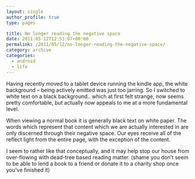 ```yaml
---
layout: single
author_profile: true
type: pages

title: No longer reading the negative space
date: 2011-05-12T12:53:07+00:00
permalink: /2011/05/12/no-longer-reading-the-negative-space/
category: archive
categories:
  - android
  - life
---
```

Having recently moved to a tablet device running the kindle app, the white background &#8211; being actively emitted was just too jarring. So I switched to white text on a black background.. which at first felt strange, now seems pretty comfortable, but actually now appeals to me at a more fundamental level.

When viewing a normal book it is generally black text on white paper. The words which represent that content which we are actually interested in are only discerned through their negative space. Our eyes receive all of the reflect light from the entire page, with the exception of the content.

I seem to rather like that conceptually, and it may help stop our house from over-flowing with dead-tree based reading matter. (shame you don&#8217;t seem to be able to lend a book to a friend or donate it to a charity shop once you&#8217;ve finished it)
